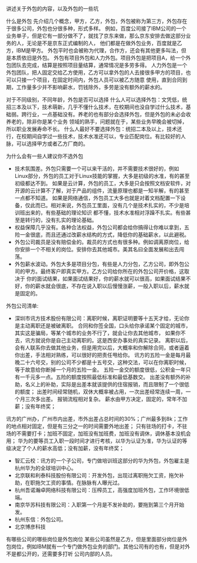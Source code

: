 讲述关于外包的内容，以及外包的一些坑

什么是外包
先介绍几个概念，甲方，乙方，外包，外包被称为第三方，外包存在于很多公司，外包也分很多种，形式多样。
例如，百度公司接了IBM公司的一个业务单子，但是它有一部分做不了，就找了京东来做，那么京东安排去做这部分业务的人，无论是不是京东正式编制的人，
他们都是在做外包业务，百度就是乙方，IBM是甲方。
外包平时也会被称为代理，合作方，还会有其他更多叫法，但是本质依旧是外包。
外包有项目外包和人力外包。项目外包是把项目A，给一个外包团队去完成，结算是按照项目量结算，通常情况是多劳多得。
人力外包是一个外包团队，把人固定交给乙方使用，乙方可以拿外包的人去接很多甲方的项目，也可以只接一个项目，在固定时间内，外包人员可以被乙方随意
使用，直到合同到期，工作量多少并不影响薪水，罚钱除外，多劳是没有额外的薪水的。

对于不同级别，不同年龄，外包是否可以选择
什么人可以选择外包：文凭低，统招三本及以下，技术萌新，几乎不懂什么技术，在校期间也没自学过什么技术，基础弱。跨行业，一点基础没有。养老的也有部分会选择外包，但是外包的未必会收养老的，除非你是某个业务
领域的熟手，问题就在于，某些业务早晚会被切掉，所以职业发展寿命不长。
什么人最好不要选择外包：统招二本及以上，技术还行，在校期间自学过一些技术，技术水准还可以，专业匹配岗位。有比较好的人脉，可以选择甲方或者乙方厂商的。


为什么会有一些人建议你不选外包
- 技术氛围差。外包只需要一个可以来干活的，并不需要技术很好的，例如Linux部分，外包的员工对于Linux技能的掌握，大多是初级的水准，有的甚至初级都达不到。
如果是云计算，外包的员工，大多是只会按照文档安软件，对开源的云计算不了解，对于产品的组件，流量原理也都是一知半解，有的甚至一点都不知道。
如果是网络通信，外包员工大多也就是对着文档配置一下设备，仅此而已。相对来说，外包员工里面，没有几个是技术扎实的，不少是培训班出来的，有些基础的理论知识
都不懂，技术水准相对浮躁不扎实。有些甚至是转行的，没有扎实的理论基础。
- 权益保障几乎没有。各种合法权益，外包公司都会给你搞得让你难以拿到，五险一金很底，而且还通过改薪水结构的方式，降低你的基础薪水，以此避税。
- 外包公司裁员是没有赔偿金的。裁员的方式也有很多种。例如调离原岗位，给你安排一个不相关的岗位。安排你去其他城市。美其名曰全面发展和出去闯荡。
- 外包薪水波动。外包大多是项目分包，有些是人力分包，乙方公司，即外包公司的甲方。最终客户即真实甲方。乙方公司给你所在的外包公司开价格，这取决于
你的面试结果，如果面试结果好，你的薪水就可以很高，如果面试结果不好，你的薪水就会很底，不存在说入职以后慢慢涨薪，一般入职以后，薪水就是固定的。

外包公司清单:
- 深圳市讯方技术股份有限公司：离职时候，离职证明要等十五天才给，无论你是主动离职还是被破离职。
合同和你签全国，口头给你承诺某个固定的城市，其实这是骗局，等某个城市的业务不行了，就会让你去其他城市，
如果你不去，讯方就说你是自己主动离职的。这是西安办事处的真实记录。
离职以后，会有人联系你去做其他业务，但是用完以后，大概率和你解除合同，或者逼着你出差，手法相对熟练，可以很好的把责任甩给你。
讯方的五险一金是每月最晚二十六号交，别的公司不少都是十五号交，这种交法，可以在你离职时候，等于故意给你断掉一个月的五险一金。
五险一金交的额度很低，公积金一年只有一千元多一点。五险的额度按照最低标准和最低基数交。
出差没有额外的补助，名义上的补助，实际是出差本就该提供的住宿报销，而且限制了一个很低的额度；
出差时间经常随机，双休大概率被占用，一次出差经常连续一周，一个月三次多出差。
报销流程相对复杂。
薪水由甲方决定，固定的，常年不加薪；没有年终奖；

讯方的广州办，广州市内出差，市外出差占总时间的30%；广州最多到8k；工作的地点相对固定，但是有三分之一的时间需要外地出差；
只有驻场的打卡，不驻场的不需要打卡；加班不固定，加班没有加班费，加班没有调休，调休基本没机会用；
华为的要等员工入职一段时间才进行考核，以华为认证为准，华为认证的等级决定了个人的薪水高低；没有加薪，没有年终奖；


- 智汇云校：讯方的一个子公司，专门做培训班这部分的华为外包，外包雇主是杭州华为的全球培训中心。
- 北京联和利泰科技股份有限公司：开发外包，出现过离职拖欠工资，拖欠补助，在职拖欠工资的事情。在脉脉有人曝光过。
- 杭州吾诺瀚卓网络科技有限公司：压榨员工，高强度加班外包，工作环境很低端。
- 南京华苏科技有限公司：入职第一个月是不发补助的，要拖到第三个月开始发。
- 杭州东信：外包公司。
- 北京博彦科技


有哪些公司的哪些岗位是外包岗位
某些公司虽然是乙方，但是里面部分岗位是外包岗位，例如IBM就有一个专门做外包业务的部门。其他公司有的也有，但是对外不是都公开的，还需要多打听
公司内部的人员。
